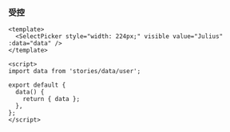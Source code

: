 ### 受控

<!--start-code-->

```vue
<template>
  <SelectPicker style="width: 224px;" visible value="Julius" :data="data" />
</template>

<script>
import data from 'stories/data/user';

export default {
  data() {
    return { data };
  },
};
</script>
```

<!--end-code-->
